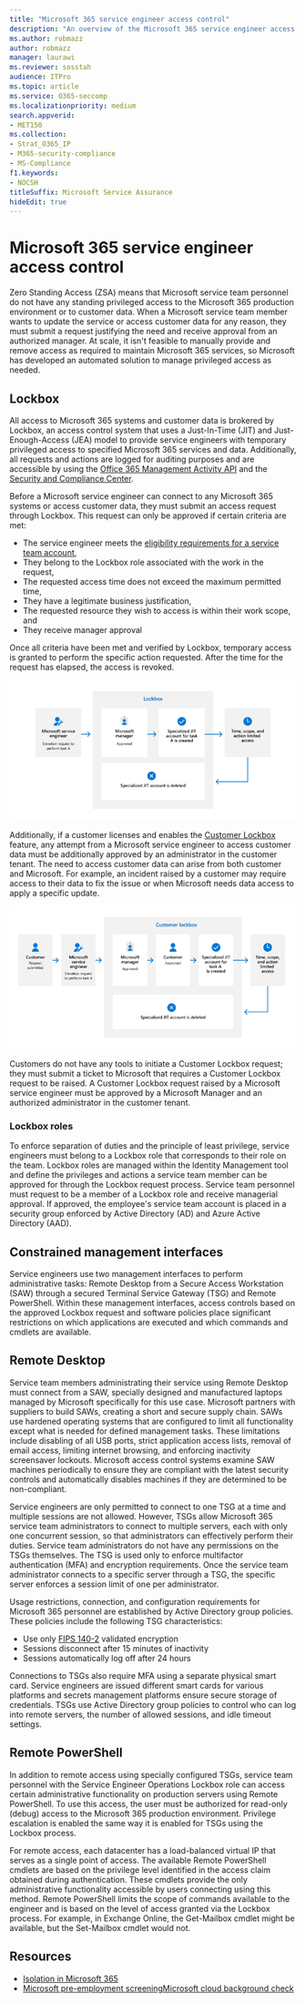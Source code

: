 ```yaml
---
title: "Microsoft 365 service engineer access control"
description: "An overview of the Microsoft 365 service engineer access control architecture."
ms.author: robmazz
author: robmazz
manager: laurawi
ms.reviewer: sosstah
audience: ITPro
ms.topic: article
ms.service: O365-seccomp
ms.localizationpriority: medium
search.appverid:
- MET150
ms.collection:
- Strat_O365_IP
- M365-security-compliance
- MS-Compliance
f1.keywords:
- NOCSH
titleSuffix: Microsoft Service Assurance
hideEdit: true
---
```


# Microsoft 365 service engineer access control

Zero Standing Access (ZSA) means that Microsoft service team personnel do not have any standing privileged access to the Microsoft 365 production environment or to customer data. When a Microsoft service team member wants to update the service or access customer data for any reason, they must submit a request justifying the need and receive approval from an authorized manager. At scale, it isn't feasible to manually provide and remove access as required to maintain Microsoft 365 services, so Microsoft has developed an automated solution to manage privileged access as needed.

## Lockbox

All access to Microsoft 365 systems and customer data is brokered by Lockbox, an access control system that uses a Just-In-Time (JIT) and Just-Enough-Access (JEA) model to provide service engineers with temporary privileged access to specified Microsoft 365 services and data. Additionally, all requests and actions are logged for auditing purposes and are accessible by using the [Office 365 Management Activity API](/office/office-365-management-api/get-started-with-office-365-management-apis) and the [Security and Compliance Center](https://protection.office.com/).

Before a Microsoft service engineer can connect to any Microsoft 365 systems or access customer data, they must submit an access request through Lockbox. This request can only be approved if certain criteria are met:

- The service engineer meets the [eligibility requirements for a service team account](assurance-microsoft-365-account-management.md),
- They belong to the Lockbox role associated with the work in the request,
- The requested access time does not exceed the maximum permitted time,
- They have a legitimate business justification,
- The requested resource they wish to access is within their work scope, and
- They receive manager approval

Once all criteria have been met and verified by Lockbox, temporary access is granted to perform the specific action requested. After the time for the request has elapsed, the access is revoked.

![Lockbox access process.](../media/assurance-lockbox-process.png)

Additionally, if a customer licenses and enables the [Customer Lockbox](/microsoft-365/compliance/customer-lockbox-requests) feature, any attempt from a Microsoft service engineer to access customer data must be additionally approved by an administrator in the customer tenant. The need to access customer data can arise from both customer and Microsoft. For example, an incident raised by a customer may require access to their data to fix the issue or when Microsoft needs data access to apply a specific update.

![Customer Lockbox access process.](../media/assurance-customer-lockbox-process.png)

Customers do not have any tools to initiate a Customer Lockbox request; they must submit a ticket to Microsoft that requires a Customer Lockbox request to be raised. A Customer Lockbox request raised by a Microsoft service engineer must be approved by a Microsoft Manager and an authorized administrator in the customer tenant.

### Lockbox roles

To enforce separation of duties and the principle of least privilege, service engineers must belong to a Lockbox role that corresponds to their role on the team. Lockbox roles are managed within the Identity Management tool and define the privileges and actions a service team member can be approved for through the Lockbox request process. Service team personnel must request to be a member of a Lockbox role and receive managerial approval. If approved, the employee's service team account is placed in a security group enforced by Active Directory (AD) and Azure Active Directory (AAD).

## Constrained management interfaces

Service engineers use two management interfaces to perform administrative tasks: Remote Desktop from a Secure Access Workstation (SAW) through a secured Terminal Service Gateway (TSG) and Remote PowerShell. Within these management interfaces, access controls based on the approved Lockbox request and software policies place significant restrictions on which applications are executed and which commands and cmdlets are available.

## Remote Desktop

Service team members administrating their service using Remote Desktop must connect from a SAW, specially designed and manufactured laptops managed by Microsoft specifically for this use case. Microsoft partners with suppliers to build SAWs, creating a short and secure supply chain. SAWs use hardened operating systems that are configured to limit all functionality except what is needed for defined management tasks. These limitations include disabling of all USB ports, strict application access lists, removal of email access, limiting internet browsing, and enforcing inactivity screensaver lockouts. Microsoft access control systems examine SAW machines periodically to ensure they are compliant with the latest security controls and automatically disables machines if they are determined to be non-compliant.

Service engineers are only permitted to connect to one TSG at a time and multiple sessions are not allowed. However, TSGs allow Microsoft 365 service team administrators to connect to multiple servers, each with only one concurrent session, so that administrators can effectively perform their duties. Service team administrators do not have any permissions on the TSGs themselves. The TSG is used only to enforce multifactor authentication (MFA) and encryption requirements. Once the service team administrator connects to a specific server through a TSG, the specific server enforces a session limit of one per administrator.

Usage restrictions, connection, and configuration requirements for Microsoft 365 personnel are established by Active Directory group policies. These policies include the following TSG characteristics:

- Use only [FIPS 140-2](/compliance/regulatory/offering-FIPS-140-2) validated encryption
- Sessions disconnect after 15 minutes of inactivity
- Sessions automatically log off after 24 hours

Connections to TSGs also require MFA using a separate physical smart card. Service engineers are issued different smart cards for various platforms and secrets management platforms ensure secure storage of credentials. TSGs use Active Directory group policies to control who can log into remote servers, the number of allowed sessions, and idle timeout settings.

## Remote PowerShell

In addition to remote access using specially configured TSGs, service team personnel with the Service Engineer Operations Lockbox role can access certain administrative functionality on production servers using Remote PowerShell. To use this access, the user must be authorized for read-only (debug) access to the Microsoft 365 production environment. Privilege escalation is enabled the same way it is enabled for TSGs using the Lockbox process.

For remote access, each datacenter has a load-balanced virtual IP that serves as a single point of access. The available Remote PowerShell cmdlets are based on the privilege level identified in the access claim obtained during authentication. These cmdlets provide the only administrative functionality accessible by users connecting using this method. Remote PowerShell limits the scope of commands available to the engineer and is based on the level of access granted via the Lockbox process. For example, in Exchange Online, the Get-Mailbox cmdlet might be available, but the Set-Mailbox cmdlet would not.

## Resources

- [Isolation in Microsoft 365](assurance-isolation-in-microsoft-365.md)
- [Microsoft pre-employment screening](assurance-pre-employment-screening.md)[Microsoft cloud background check](assurance-cloud-background-check.md)
